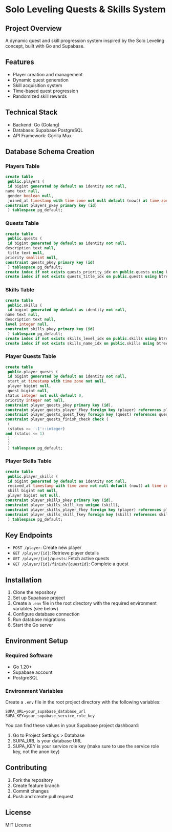 # Solo Leveling Quests & Skills System

## Project Overview
A dynamic quest and skill progression system inspired by the Solo Leveling concept, built with Go and Supabase.

## Features
- Player creation and management
- Dynamic quest generation
- Skill acquisition system
- Time-based quest progression
- Randomized skill rewards

## Technical Stack
- Backend: Go (Golang)
- Database: Supabase PostgreSQL
- API Framework: Gorilla Mux

## Database Schema Creation

### Players Table
```sql
create table
 public.players (
 id bigint generated by default as identity not null,
name text null,
 gender boolean null,
 joined_at timestamp with time zone not null default (now() at time zone 'utc'::text),
constraint players_pkey primary key (id)
 ) tablespace pg_default;
```

### Quests Table
```sql
create table
 public.quests (
 id bigint generated by default as identity not null,
description text null,
 title text null,
priority smallint null,
constraint quests_pkey primary key (id)
 ) tablespace pg_default;
create index if not exists quests_priority_idx on public.quests using btree (priority) tablespace pg_default;
create index if not exists quests_title_idx on public.quests using btree (title) tablespace pg_default;
```

### Skills Table
```sql
create table
 public.skills (
 id bigint generated by default as identity not null,
name text null,
description text null,
level integer null,
constraint skills_pkey primary key (id)
 ) tablespace pg_default;
create index if not exists skills_level_idx on public.skills using btree (level) tablespace pg_default;
create index if not exists skills_name_idx on public.skills using btree (name) tablespace pg_default;
```

### Player Quests Table
```sql
create table
 public.player_quests (
 id bigint generated by default as identity not null,
 start_at timestamp with time zone not null,
 player bigint null,
 quest bigint null,
status integer not null default 0,
priority integer not null,
constraint player_quests_pkey primary key (id),
constraint player_quests_player_fkey foreign key (player) references players (id) on update cascade on delete cascade,
constraint player_quests_quest_fkey foreign key (quest) references quests (id) on update cascade on delete cascade,
constraint player_quests_finish_check check (
 (
 (status >= '-1'::integer)
and (status <= 1)
 )
 )
 ) tablespace pg_default;
```

### Player Skills Table
```sql
create table
 public.player_skills (
 id bigint generated by default as identity not null,
 recived_at timestamp with time zone not null default (now() at time zone 'utc'::text),
 skill bigint not null,
 player bigint not null,
constraint player_skills_pkey primary key (id),
constraint player_skills_skill_key unique (skill),
constraint player_skills_player_fkey foreign key (player) references players (id) on update cascade on delete cascade,
constraint player_skills_skill_fkey foreign key (skill) references skills (id) on update cascade on delete cascade
 ) tablespace pg_default;
```

## Key Endpoints
- `POST /player`: Create new player
- `GET /player/{id}`: Retrieve player details
- `GET /player/{id}/quests`: Fetch active quests
- `GET /player/{id}/finish/{questId}`: Complete a quest

## Installation
1. Clone the repository
2. Set up Supabase project
3. Create a `.env` file in the root directory with the required environment variables (see below)
4. Configure database connection
5. Run database migrations
6. Start the Go server

## Environment Setup
### Required Software
- Go 1.20+
- Supabase account
- PostgreSQL

### Environment Variables
Create a `.env` file in the root project directory with the following variables:
```env
SUPA_URL=your_supabase_database_url
SUPA_KEY=your_supabase_service_role_key
```
You can find these values in your Supabase project dashboard:
1. Go to Project Settings > Database
2. SUPA_URL is your database URL
3. SUPA_KEY is your service role key (make sure to use the service role key, not the anon key)

## Contributing
1. Fork the repository
2. Create feature branch
3. Commit changes
4. Push and create pull request

## License
MIT License